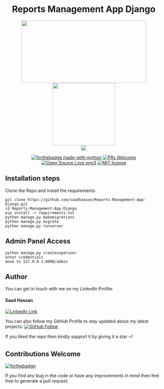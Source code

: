 <div align="center">
<h1>Reports Management App Django</h1>

<img src="https://www.djangoproject.com/m/img/logos/django-logo-negative.png" height="200px" width="400px">
<img src="https://upload.wikimedia.org/wikipedia/commons/thumb/e/ed/Pandas_logo.svg/1200px-Pandas_logo.svg.png" height="200px">
<br/>
<img src="https://matplotlib.org/_static/logo2_compressed.svg">

[![forthebadge made-with-python](http://ForTheBadge.com/images/badges/made-with-python.svg)](https://www.python.org/)
[![PRs Welcome](https://img.shields.io/badge/PRs-welcome-brightgreen.svg?style=flat-square)](http://makeapullrequest.com)
[![Open Source Love png3](https://badges.frapsoft.com/os/v3/open-source.png?v=103)](https://github.com/ellerbrock/open-source-badges/)
[![MIT license](https://img.shields.io/badge/License-MIT-blue.svg)](https://lbesson.mit-license.org/)
</div>

## Installation steps

Clone the Repo and install the requirements

```
git clone https://github.com/saadhaxxan/Reports-Management-App-Django.git
cd Reports-Management-App-Django
pip install -r requirements.txt
python manage.py makemigrations
python manage.py migrate
python manage.py runserver
```

## Admin Panel Access
```
python manage.py createsuperuser
enter credentials
move to 127.0.0.1:8000/admin
```

## Author
You can get in touch with me on my LinkedIn Profile:

#### Saad Hassan
[![LinkedIn Link](https://img.shields.io/badge/Connect-saadhaxxan-blue.svg?logo=linkedin&longCache=true&style=social&label=Connect
)](https://www.linkedin.com/in/saadhaxxan)

You can also follow my GitHub Profile to stay updated about my latest projects: [![GitHub Follow](https://img.shields.io/badge/Connect-saadhaxxan-blue.svg?logo=Github&longCache=true&style=social&label=Follow)](https://github.com/saadhaxxan)

If you liked the repo then kindly support it by giving it a star ⭐!

## Contributions Welcome
[![forthebadge](https://forthebadge.com/images/badges/built-with-love.svg)](#)

If you find any bug in the code or have any improvements in mind then feel free to generate a pull request.

